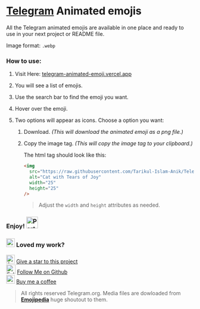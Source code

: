 # [Telegram](https://telegram.org/) Animated emojis

All the Telegram animated emojis are available in one place and ready to use in your next project or README file.

Image format: `.webp`

### How to use:

1. Visit Here: [telegram-animated-emoji.vercel.app](https://telegram-animated-emoji.vercel.app/)
2. You will see a list of emojis.
3. Use the search bar to find the emoji you want.
4. Hover over the emoji.
5. Two options will appear as icons. Choose a option you want:

   1. Download. _(This will download the animated emoji as a png file.)_
   2. Copy the image tag. _(This will copy the image tag to your clipboard.)_

      The html tag should look like this:

      ```html
      <img
        src="https://raw.githubusercontent.com/Tarikul-Islam-Anik/Telegram-Animated-Emojis/main/Smileys/Cat%20With%20Tears%20Of%20Joy.webp"
        alt="Cat with Tears of Joy"
        width="25"
        height="25"
      />
      ```

      > Adjust the `width` and `height` attributes as needed.

### Enjoy! <img class=" lazyloaded" src="https://raw.githubusercontent.com/Tarikul-Islam-Anik/Telegram-Animated-Emojis/main/Activity/Party%20Popper.webp" alt="Party Popper" title="Party Popper" width="31" height="31">

### <img src="https://raw.githubusercontent.com/Tarikul-Islam-Anik/Telegram-Animated-Emojis/main/Smileys/Star%20Struck.webp" alt="Green Heart" width="23" height="23" /> Loved my work?

<img src="https://raw.githubusercontent.com/Tarikul-Islam-Anik/Telegram-Animated-Emojis/main/Animals%20and%20Nature/Glowing%20Star.webp" alt="Star" width="23" height="23" /> [Give a star to this project](https://github.com/Tarikul-Islam-Anik/Microsoft-Teams-Animated-Emojis)<br/>
<img src="https://raw.githubusercontent.com/Tarikul-Islam-Anik/Telegram-Animated-Emojis/main/People/Handshake.webp" alt="Folded Hands Light Skin Tone" width="25" height="25" /> [Follow Me on Github](https://github.com/Tarikul-Islam-Anik)<br/>
<img src="https://raw.githubusercontent.com/Tarikul-Islam-Anik/Telegram-Animated-Emojis/main/Food%20and%20Drink/Bubble%20Tea.webp" width="23" height="23" /> [Buy me a coffee](https://ko-fi.com/oxyzen) 


> All rights reserved Telegram.org. Media files are dowloaded from **[Emojipedia](https://emojipedia.org/)** huge shoutout to them. 